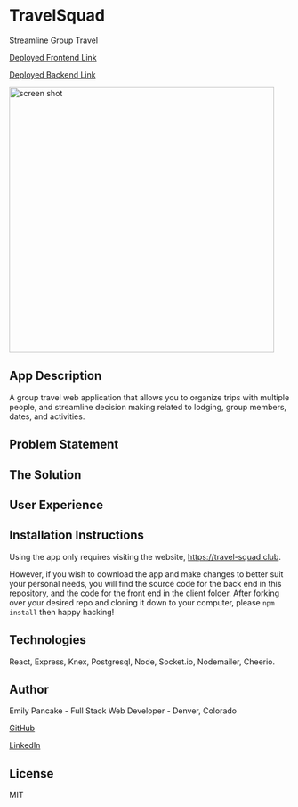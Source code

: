 # TravelSquad
Streamline Group Travel

[Deployed Frontend Link](https://travel-squad.club)

[Deployed Backend Link](https://travel-squad.club/api)

<div>
  <img width="476" alt="screen shot" src="./client/assets/LandingScreenshot.png">
</div>

## App Description
A group travel web application that allows you to organize trips with multiple people, and streamline decision making related to lodging, group members, dates, and activities.

## Problem Statement


## The Solution


## User Experience


## Installation Instructions
Using the app only requires visiting the website, https://travel-squad.club.

However, if you wish to download the app and make changes to better suit your personal needs, you will find the source code for the back end in this repository, and the code for the front end in the client folder. After forking over your desired repo and cloning it down to your computer, please ```npm install``` then happy hacking!

## Technologies
React, Express, Knex, Postgresql, Node, Socket.io, Nodemailer, Cheerio.

## Author
Emily Pancake - Full Stack Web Developer - Denver, Colorado

[GitHub](https://github.com/epancake)

[LinkedIn](www.linkedin.com/in/emilypancake/)

## License
MIT
